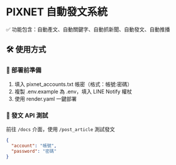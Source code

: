 
# PIXNET 自動發文系統

✅ 功能包含：自動產文、自動關鍵字、自動抓新聞、自動發文、自動推播

## 🛠️ 使用方式

### 🔧 部署前準備

1. 填入 pixnet_accounts.txt 帳密（格式：帳號:密碼）
2. 複製 .env.example 為 .env，填入 LINE Notify 權杖
3. 使用 render.yaml 一鍵部署

### 🚀 發文 API 測試

前往 `/docs` 介面，使用 `/post_article` 測試發文

```json
{
  "account": "帳號",
  "password": "密碼"
}
```

